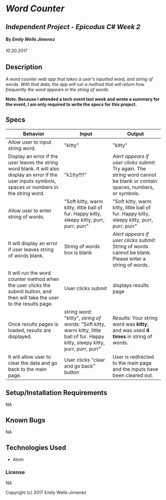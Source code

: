 
# _Word Counter_

## _Independent Project - Epicodus C# Week 2_

#### By _Emily Wells Jimenez_

###### _10.20.2017_

## Description

_A word counter web app that takes a user's inputted word, and string of words. With that data, the app will run a method that will return how frequently the word appears in the string of words._

**Note: Because I attended a tech event last week and wrote a summary for the event, I am only required to write the specs for this project.**


## Specs

| Behavior  |  Input | Output  |
|---|---|---|
| Allow user to input string word.  | "kitty"  | "kitty" |
| Display an error if the user leaves the string word blank. It will also display an error if the user inputs symbols, spaces or numbers in the string word.  | "k1tty!!!!"  | _Alert appears if user clicks submit:_ Try again. The string word cannot be blank or contain spaces, numbers, or symbols.  |
| Allow user to enter string of words.  | "Soft kitty, warm kitty, little ball of fur. Happy kitty, sleepy kitty, purr, purr, purr"  | "Soft kitty, warm kitty, little ball of fur. Happy kitty, sleepy kitty, purr, purr, purr"  |
| It will display an error if user leaves string of words blank.  | String of words box is blank  | _Alert appears if user clicks submit:_ String of words cannot be blank. Please enter a string of words.  |
| It will run the word counter method when the user clicks the submit button, and then will take the user to the results page. | User clicks submit | displays results page  |
| Once results pages is loaded, results are displayed.  | _string word:_ "kitty", _string of words:_ "Soft kitty, warm kitty, little ball of fur. Happy kitty, sleepy kitty, purr, purr, purr"  | _Results:_ Your string word was **kitty**, and was used **4 times** in string of words. |
| It will allow user to clear the data and go back to the main page.  | User clicks "clear and go back" button  | User is redirected to the main page and the inputs have been cleared out.  |


## Setup/Installation Requirements

NA

## Known Bugs

NA

## Technologies Used

* Atom

### License

NA

Copyright (c) 2017 Emily Wells-Jimenez
